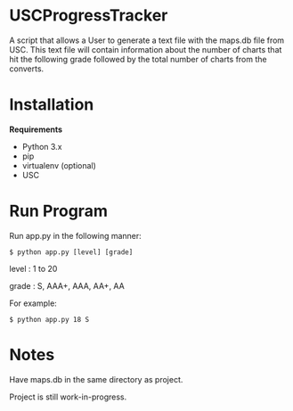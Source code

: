 # USCProgressTracker

A script that allows a User to generate a text file with the maps.db file from USC. This text file will contain information about the number of charts that hit the following grade followed by the total number of charts from the converts.

# Installation
**Requirements**
- Python 3.x
- pip
- virtualenv (optional)
- USC

# Run Program
Run app.py in the following manner:

`$ python app.py [level] [grade]`

level : 1 to 20

grade : S, AAA+, AAA, AA+, AA

For example:

`$ python app.py 18 S`

# Notes

Have maps.db in the same directory as project.

Project is still work-in-progress.